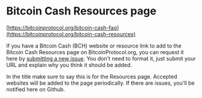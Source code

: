 # Bitcoin Cash Resources page
[https://bitcoinprotocol.org/bitcoin-cash-faq](https://bitcoinprotocol.org/bitcoin-cash-resources)

If you have a Bitcoin Cash (BCH) website or resource link to add to the Bitcoin Cash Resources page on BitcoinProtocol.org, you can request it here by [submitting a new issue](https://github.com/davidshares/bitcoinprotocol.org/issues). You don't need to format it, just submit your URL and explain why you think it should be added. 

In the title make sure to say this is for the Resources page. Accepted websites will be added to the page periodically. If there are issues, you'll be notified here on Github. 

